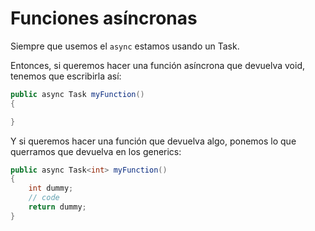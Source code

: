 # Funciones asíncronas

Siempre que usemos el `async` estamos usando un Task.

Entonces, si queremos hacer una función asíncrona que devuelva void, tenemos que escribirla así:

```csharp
public async Task myFunction()
{

}
```

Y si queremos hacer una función que devuelva algo, ponemos lo que querramos que devuelva en los generics:

```csharp
public async Task<int> myFunction()
{
	int dummy;
	// code
	return dummy;
}
```